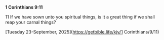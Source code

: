 **1 Corinthians 9:11**

11 If we have sown unto you spiritual things, is it a great thing if we shall reap your carnal things?

[Tuesday 23-September, 2025](https://getbible.life/kjv/1 Corinthians/9/11)
